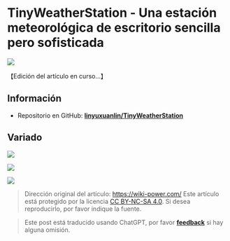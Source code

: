 # TinyWeatherStation - Una estación meteorológica de escritorio sencilla pero sofisticada

![](https://media.wiki-power.com/img/202308132245962.png)

【Edición del artículo en curso...】

## Información

- Repositorio en GitHub: [**linyuxuanlin/TinyWeatherStation**](https://github.com/linyuxuanlin/TinyWeatherStation)

## Variado

![](https://media.wiki-power.com/img/202308132244295.png)

![](https://media.wiki-power.com/img/202308132245903.png)

![](https://media.wiki-power.com/img/202308132245214.png)

> Dirección original del artículo: <https://wiki-power.com/>
> Este artículo está protegido por la licencia [CC BY-NC-SA 4.0](https://creativecommons.org/licenses/by/4.0/deed.zh). Si desea reproducirlo, por favor indique la fuente.

> Este post está traducido usando ChatGPT, por favor [**feedback**](https://github.com/linyuxuanlin/Wiki_MkDocs/issues/new) si hay alguna omisión.
